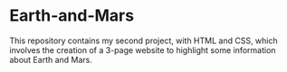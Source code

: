 # Earth-and-Mars
This repository contains my second project, with HTML and CSS, which involves the creation of a 3-page website to highlight some information about Earth and Mars.
